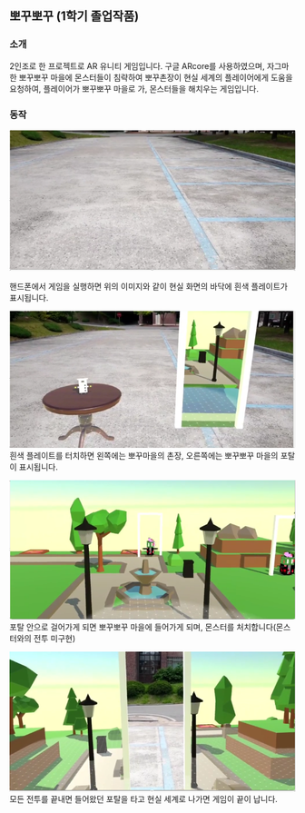 ## 뽀꾸뽀꾸 (1학기 졸업작품)

### 소개
2인조로 한 프로젝트로 AR 유니티 게임입니다. 구글 ARcore를 사용하였으며,
자그마한 뽀꾸뽀꾸 마을에 몬스터들이 침략하여 뽀꾸촌장이 현실 세계의 플레이어에게 도움을 요청하여,
플레이어가 뽀꾸뽀꾸 마을로 가, 몬스터들을 해치우는 게임입니다.

### 동작

![뽀꾸뽀꾸01](https://github.com/BlackRime/RESUME/blob/master/image/BBOGGU01.PNG)

핸드폰에서 게임을 실행하면 위의 이미지와 같이 현실 화면의 바닥에 흰색 플레이트가 표시됩니다.

![뽀꾸뽀꾸02](https://github.com/BlackRime/RESUME/blob/master/image/BBOGGU02.PNG)
흰색 플레이트를 터치하면 왼쪽에는 뽀꾸마을의 촌장, 오른쪽에는 뽀꾸뽀꾸 마을의 포탈이 표시됩니다.

![뽀꾸뽀꾸03](https://github.com/BlackRime/RESUME/blob/master/image/BBOGGU03.PNG)
포탈 안으로 걸어가게 되면 뽀꾸뽀꾸 마을에 들어가게 되며, 몬스터를 처치합니다(몬스터와의 전투 미구현)

![뽀꾸뽀꾸04](https://github.com/BlackRime/RESUME/blob/master/image/BBOGGU04.PNG)
모든 전투를 끝내면 들어왔던 포탈을 타고 현실 세계로 나가면 게임이 끝이 납니다.
